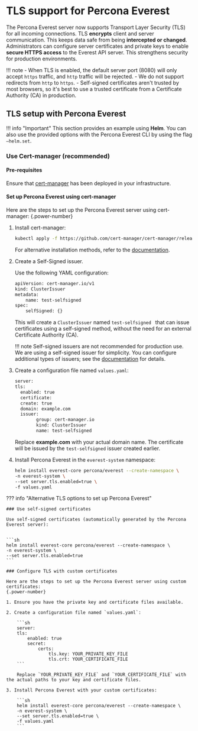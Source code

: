 # TLS support for Percona Everest

The Percona Everest server now supports Transport Layer Security (TLS)  for all incoming connections. TLS **encrypts** client and server communication. This keeps data safe from being **intercepted or changed**. Administrators can configure server certificates and private keys to enable **secure HTTPS access** to the Everest API server. This strengthens security for production environments.

!!! note
    - When TLS is enabled, the default server port (8080) will only accept `https` traffic, and `http` traffic will be rejected.
    - We do not support redirects from `http` to `https`.
    - Self-signed certificates aren't trusted by most browsers, so it's best to use a trusted certificate from a Certificate Authority (CA) in production.



## TLS setup with Percona Everest

!!! info "Important"
    This section provides an example using **Helm**. You can also use the provided options with the Percona Everest CLI by using the flag `—helm.set`.


### Use Cert-manager (recommended)     

#### Pre-requisites

Ensure that [cert-manager](https://cert-manager.io/docs/) has been deployed in your infrastructure.

#### Set up Percona Everest using cert-manager

Here are the steps to set up the Percona Everest server using cert-manager:
{.power-number}

1. Install cert-manager:

    ```sh
    kubectl apply -f https://github.com/cert-manager/cert-manager/releases/download/v1.17.0/cert-manager.yaml
    ```

    For alternative installation methods, refer to the [documentation](https://cert-manager.io/docs/installation/).

2. Create a Self-Signed issuer.

    Use the following YAML configuration:

    ```sh
    apiVersion: cert-manager.io/v1
    kind: ClusterIssuer
    metadata:
        name: test-selfsigned
    spec:
        selfSigned: {}
    ```
  
    This will create a `ClusterIssuer` named `test-selfsigned ` that can issue certificates using a self-signed method, without the need for an external Certificate Authority (CA).

    !!! note
        Self-signed issuers are not recommended for production use. We are using a self-signed issuer for simplicity. You can configure additional types of issuers; see the [documentation](https://cert-manager.io/docs/configuration/issuers/) for details.

3. Create a configuration file named `values.yaml`:

    ```sh
    server:
	tls: 
	  enabled: true
	  certificate:
	  create: true
	  domain: example.com
	  issuer:
			group: cert-manager.io
			kind: ClusterIssuer 
			name: test-selfsigned
    ```

    Replace **example.com** with your actual domain name. The certificate will be issued by the `test-selfsigned` issuer created earlier.


4. Install Percona Everest in the `everest-system` namespace:

    ```sh
    helm install everest-core percona/everest --create-namespace \
	-n everest-system \
	--set server.tls.enabled=true \
	-f values.yaml
    ```


??? info "Alternative TLS options to set up Percona Everest"

    ### Use self-signed certificates

    Use self-signed certificates (automatically generated by the Percona Everest server):
     

    ```sh
    helm install everest-core percona/everest --create-namespace \
	-n everest-system \
	--set server.tls.enabled=true
    ```

    ### Configure TLS with custom certificates

    Here are the steps to set up the Percona Everest server using custom certificates:
    {.power-number}

    1. Ensure you have the private key and certificate files available.

    2. Create a configuration file named `values.yaml`:

        ```sh
        server:
        tls: 
            enabled: true
            secret:
                certs:
                    tls.key: YOUR_PRIVATE_KEY_FILE
                    tls.crt: YOUR_CERTIFICATE_FILE
        ```

        Replace `YOUR_PRIVATE_KEY_FILE` and `YOUR_CERTIFICATE_FILE` with the actual paths to your key and certificate files.

    3. Install Percona Everest with your custom certificates:

        ```sh
        helm install everest-core percona/everest --create-namespace \
        -n everest-system \
        --set server.tls.enabled=true \
        -f values.yaml
        ```





























    
    
  






